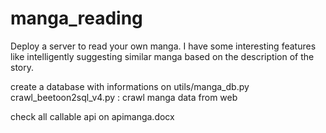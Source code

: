 # manga_reading
Deploy a server to read your own manga. I have some interesting features like intelligently suggesting similar manga based on the description of the story.

create a database with informations on utils/manga_db.py
crawl_beetoon2sql_v4.py : crawl manga data from web

check all callable api on apimanga.docx
